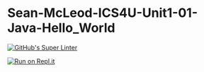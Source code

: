 # Sean-McLeod-ICS4U-Unit1-01-Java-Hello_World

[![GitHub's Super Linter](https://github.com/Sean-McLeod/ICS4U-Unit1-01-Java-Hello_World/workflows/GitHub's%20Super%20Linter/badge.svg)](https://github.com/Sean-McLeod/ICS4U-Unit1-01-Java-Hello_World/actions)


[![Run on Repl.it](https://repl.it/badge/github/<Sean-McLeod>/<ICS4U-Unit1-01-Java-Hello_World>)](https://repl.it/github/<Sean-McLeod>/<ICS4U-Unit1-01-Java-Hello_World>)

